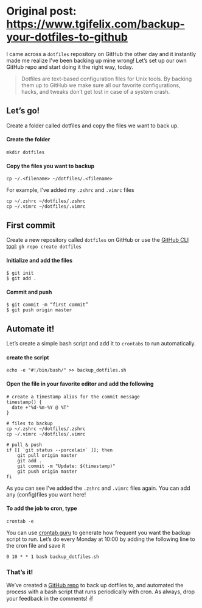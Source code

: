 # Original post: https://www.tgifelix.com/backup-your-dotfiles-to-github

I came across a `dotfiles` repository on GitHub the other day and it instantly made me realize I've been backing up mine wrong! Let’s set up our own GitHub repo and start doing it the right way, today.

> Dotfiles are text-based configuration files for Unix tools. By backing them up to GitHub we make sure all our favorite configurations, hacks, and tweaks don’t get lost in case of a system crash. 

## Let’s go!
Create a folder called dotfiles and copy the files we want to back up.
#### Create the folder
```
mkdir dotfiles
```

#### Copy the files you want to backup
```
cp ~/.<filename> ~/dotfiles/.<filename>
```
For example, I’ve added my `.zshrc` and `.vimrc` files
```
cp ~/.zshrc ~/dotfiles/.zshrc
cp ~/.vimrc ~/dotfiles/.vimrc
```

## First commit 
Create a new repository called `dotfiles` on GitHub or use the [GitHub CLI tool](https://cli.github.com): `gh repo create dotfiles`

#### Initialize and add the files
```
$ git init
$ git add .
```
#### Commit and push
```
$ git commit -m “first commit”
$ git push origin master
```


## Automate it!
Let’s create a simple bash script and add it to `crontabs` to run automatically.

#### create the script
```
echo -e "#!/bin/bash/" >> backup_dotfiles.sh
```

#### Open the file in your favorite editor and add the following
```
# create a timestamp alias for the commit message
timestamp() {
  date +"%d-%m-%Y @ %T"
}

# files to backup
cp ~/.zshrc ~/dotfiles/.zshrc
cp ~/.vimrc ~/dotfiles/.vimrc

# pull & push
if [[ `git status --porcelain` ]]; then
    git pull origin master
    git add .
    git commit -m "Update: $(timestamp)"
    git push origin master
fi
```
As you can see I’ve added the `.zshrc` and `.vimrc` files again. You can add any (config)files you want here!

#### To add the job to cron, type
```
crontab -e
```
You can use [crontab.guru](https://crontab.guru) to generate how frequent you want the backup script to run. Let’s do every Monday at 10:00 by adding the following line to the cron file and save it
```
0 10 * * 1 bash backup_dotfiles.sh
```


### That’s it!

We’ve created a [GitHub repo](https://github.com/tgifelix/dotfiles) to back up dotfiles to, and automated the process with a bash script that runs periodically with cron. As always, drop your feedback in the comments! ✌️